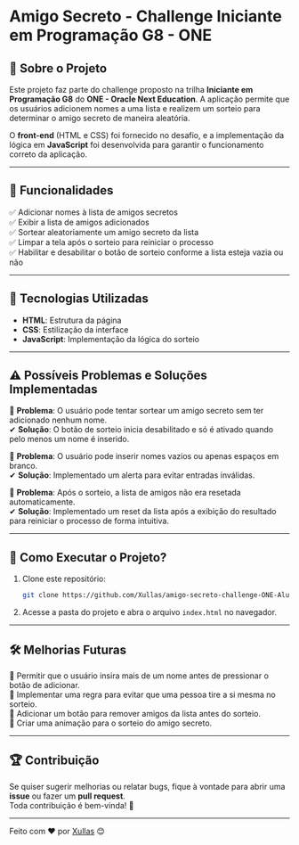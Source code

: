 # Amigo Secreto - Challenge Iniciante em Programação G8 - ONE

## 📌 Sobre o Projeto
Este projeto faz parte do challenge proposto na trilha **Iniciante em Programação G8** do **ONE - Oracle Next Education**. A aplicação permite que os usuários adicionem nomes a uma lista e realizem um sorteio para determinar o amigo secreto de maneira aleatória.

O **front-end** (HTML e CSS) foi fornecido no desafio, e a implementação da lógica em **JavaScript** foi desenvolvida para garantir o funcionamento correto da aplicação.

---

## 🎯 Funcionalidades
✅ Adicionar nomes à lista de amigos secretos<br>
✅ Exibir a lista de amigos adicionados<br>
✅ Sortear aleatoriamente um amigo secreto da lista<br>
✅ Limpar a tela após o sorteio para reiniciar o processo<br>
✅ Habilitar e desabilitar o botão de sorteio conforme a lista esteja vazia ou não<br>

---

## 🚀 Tecnologias Utilizadas
- **HTML**: Estrutura da página
- **CSS**: Estilização da interface
- **JavaScript**: Implementação da lógica do sorteio

---

## ⚠️ Possíveis Problemas e Soluções Implementadas

🔹 **Problema**: O usuário pode tentar sortear um amigo secreto sem ter adicionado nenhum nome.<br>
✔ **Solução**: O botão de sorteio inicia desabilitado e só é ativado quando pelo menos um nome é inserido.

🔹 **Problema**: O usuário pode inserir nomes vazios ou apenas espaços em branco.<br>
✔ **Solução**: Implementado um alerta para evitar entradas inválidas.

🔹 **Problema**: Após o sorteio, a lista de amigos não era resetada automaticamente.<br>
✔ **Solução**: Implementado um reset da lista após a exibição do resultado para reiniciar o processo de forma intuitiva.

---

## 📂 Como Executar o Projeto?
1. Clone este repositório:
   ```bash
   git clone https://github.com/Xullas/amigo-secreto-challenge-ONE-Alura.git
   ```
2. Acesse a pasta do projeto e abra o arquivo `index.html` no navegador.

---

## 🛠 Melhorias Futuras
🔹 Permitir que o usuário insira mais de um nome antes de pressionar o botão de adicionar.<br>
🔹 Implementar uma regra para evitar que uma pessoa tire a si mesma no sorteio.<br>
🔹 Adicionar um botão para remover amigos da lista antes do sorteio.<br>
🔹 Criar uma animação para o sorteio do amigo secreto.

---

## 🏆 Contribuição
Se quiser sugerir melhorias ou relatar bugs, fique à vontade para abrir uma **issue** ou fazer um **pull request**.<br>
Toda contribuição é bem-vinda! 🚀

---

Feito com ❤️ por [Xullas](https://github.com/Xullas) 😊

